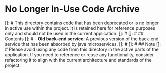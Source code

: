 # No Longer In-Use Code Archive

[]: # This directory contains code that has been deprecated or is no longer in active use within the project. It is retained here for reference purposes only and should not be used in the current application.
[]: # 
[]: # ## Contents
[]: # - **Old back-end service**: A previous version of the back-end service that has been absorbed by java microservices.
[]: # 
[]: # ## Note
[]: # Please avoid using any code from this directory in the active parts of the application. If you need to reference or reuse any functionality, consider refactoring it to align with the current architecture and standards of the project.